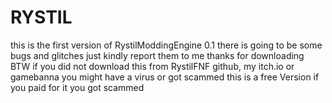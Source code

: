 # RYSTIL
this is the first version of RystilModdingEngine 
0.1 
there is going to be some bugs and glitches just kindly report them to me 
thanks for downloading 
BTW if you did not download this from RystilFNF github, my itch.io or gamebanna you might have a virus or got scammed 
this is a free Version if you paid for it you got scammed 
